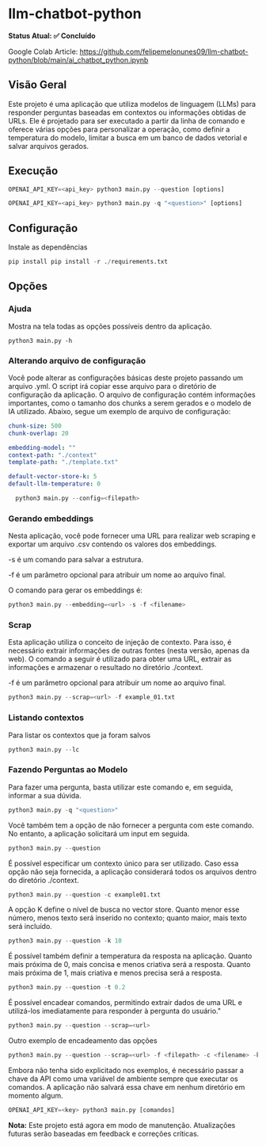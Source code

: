# llm-chatbot-python

**Status Atual: ✅ Concluído**

Google Colab Article: 
https://github.com/felipemelonunes09/llm-chatbot-python/blob/main/ai_chatbot_python.ipynb


## Visão Geral

Este projeto é uma aplicação que utiliza modelos de linguagem (LLMs) para responder perguntas baseadas em contextos ou informações obtidas de URLs. Ele é projetado para ser executado a partir da linha de comando e oferece várias opções para personalizar a operação, como definir a temperatura do modelo, limitar a busca em um banco de dados vetorial e salvar arquivos gerados.

## Execução

```python
OPENAI_API_KEY=<api_key> python3 main.py --question [options]
```

```python
OPENAI_API_KEY=<api_key> python3 main.py -q "<question>" [options] 
```


## Configuração 
Instale as dependências 
```python
pip install pip install -r ./requirements.txt
```

## Opções
### Ajuda
Mostra na tela todas as opções possíveis dentro da aplicação.
```
python3 main.py -h
```
### Alterando arquivo de configuração
Você pode alterar as configurações básicas deste projeto passando um arquivo <file>.yml. O script irá copiar esse arquivo para o diretório de configuração da aplicação. O arquivo de configuração contém informações importantes, como o tamanho dos chunks a serem gerados e o modelo de IA utilizado. Abaixo, segue um exemplo de arquivo de configuração:
```yaml
chunk-size: 500
chunk-overlap: 20

embedding-model: ""
context-path: "./context"
template-path: "./template.txt"

default-vector-store-k: 5
default-llm-temperature: 0
```
```python
  python3 main.py --config=<filepath>
```

### Gerando embeddings
Nesta aplicação, você pode fornecer uma URL para realizar web scraping e exportar um arquivo .csv contendo os valores dos embeddings.

-s é um comando para salvar a estrutura.

-f é um parâmetro opcional para atribuir um nome ao arquivo final.

O comando para gerar os embeddings é:
```python
python3 main.py --embedding=<url> -s -f <filename>
```

### Scrap
Esta aplicação utiliza o conceito de injeção de contexto. Para isso, é necessário extrair informações de outras fontes (nesta versão, apenas da web). O comando a seguir é utilizado para obter uma URL, extrair as informações e armazenar o resultado no diretório ./context.

-f é um parâmetro opcional para atribuir um nome ao arquivo final.
```python
python3 main.py --scrap=<url> -f example_01.txt
```

### Listando contextos
Para listar os contextos que ja foram salvos 
```python
python3 main.py --lc
```
### Fazendo Perguntas ao Modelo 
Para fazer uma pergunta, basta utilizar este comando e, em seguida, informar a sua dúvida.
```python
python3 main.py -q "<question>"
```
Você também tem a opção de não fornecer a pergunta com este comando. No entanto, a aplicação solicitará um input em seguida.
```python
python3 main.py --question
```
É possível especificar um contexto único para ser utilizado. Caso essa opção não seja fornecida, a aplicação considerará todos os arquivos dentro do diretório ./context.
```python
python3 main.py --question -c example01.txt
```
A opção K define o nível de busca no vector store. Quanto menor esse número, menos texto será inserido no contexto; quanto maior, mais texto será incluído.
```python
python3 main.py --question -k 10
```
É possível também definir a temperatura da resposta na aplicação. Quanto mais próxima de 0, mais concisa e menos criativa será a resposta. Quanto mais próxima de 1, mais criativa e menos precisa será a resposta.
```python
python3 main.py --question -t 0.2
```

É possível encadear comandos, permitindo extrair dados de uma URL e utilizá-los imediatamente para responder à pergunta do usuário."
```python
python3 main.py --question --scrap=<url>
```
Outro exemplo de encadeamento das opções
```python
python3 main.py --question --scrap=<url> -f <filepath> -c <filename> -k 10 -t 0.9 --config=<filepath>
```

Embora não tenha sido explicitado nos exemplos, é necessário passar a chave da API como uma variável de ambiente sempre que executar os comandos. A aplicação não salvará essa chave em nenhum diretório em momento algum.
```python
OPENAI_API_KEY=<key> python3 main.py [comandos]
```

**Nota:** Este projeto está agora em modo de manutenção. Atualizações futuras serão baseadas em feedback e correções críticas.


